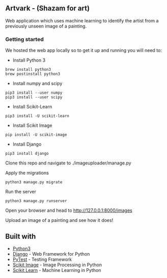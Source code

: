 ## Artvark - (Shazam for art)

Web application which uses machine learning to identify the artist from a previously unseen image of a painting.

### Getting started

We hosted the web app locally so to get it up and running you will need to:

* Install Python 3
```
brew install python3
brew postinstall python3
```
* Install numpy and scipy
```
pip3 install --user numpy
pip3 install --user scipy
```
* Install Scikit-Learn
```
pip3 install -U scikit-learn
```

* Install Scikit Image
```
pip install -U scikit-image
```
* Install Django
```
pip3 install django
```
Clone this repo and navigate to ./imageuploader/manage.py

Apply the migrations

```
python3 manage.py migrate
```
Run the server

```
python3 manage.py runserver
```

Open your browser and head to http://127.0.0.1:8000/images

Upload an image of a painting and see how it does!

## Built with

* [Python3](https://www.python.org/download/releases/3.0/)
* [Django](https://www.djangoproject.com/) - Web Framework for Python
* [PyTest](https://docs.pytest.org/en/latest/) - Testing Framework
* [Scikit Image](http://scikit-image.org/) - Image Processing in Python
* [Scikit Learn](http://scikit-learn.org/stable/) - Machine Learning in Python
